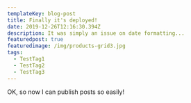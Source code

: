 ```yaml
---
templateKey: blog-post
title: Finally it's deployed!
date: 2019-12-26T12:16:30.394Z
description: It was simply an issue on date formatting...
featuredpost: true
featuredimage: /img/products-grid3.jpg
tags:
  - TestTag1
  - TestTag2
  - TestTag3
---
```

OK, so now I can publish posts so easily!
